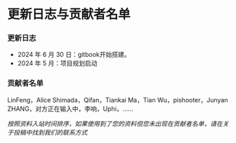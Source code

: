 # 更新日志与贡献者名单

### 更新日志 <a href="#geng-xin-ri-zhi" id="geng-xin-ri-zhi"></a>

* 2024 年 6 月 30 日：gitbook开始搭建。
* 2024 年 5 月：项目规划启动

### 贡献者名单 <a href="#bian-zhe-ming-dan" id="bian-zhe-ming-dan"></a>

LinFeng，Alice Shimada，Qifan，Tiankai Ma，Tian Wu，pishooter，Junyan ZHANG，对方正在输入中，李响，Uphi，……

_按照资料入站时间排序，如果使用到了您的资料但您未出现在贡献者名单，请在关于投稿中找到我们的联系方式_
